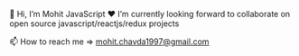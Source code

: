 👋 Hi, I’m Mohit
JavaScript ❤️
I’m currently looking forward to collaborate on open source javascript/reactjs/redux projects

📫 How to reach me => mohit.chavda1997@gmail.com

<!---
mohitsinhchavda/mohitsinhchavda is a ✨ special ✨ repository because its `README.md` (this file) appears on your GitHub profile.
You can click the Preview link to take a look at your changes.
--->
